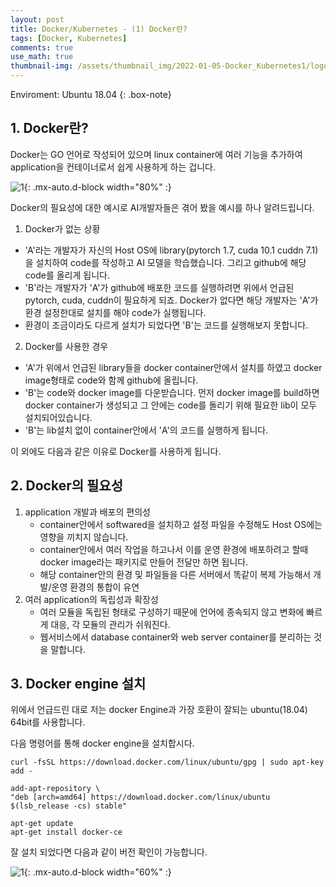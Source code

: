 ```yaml
---
layout: post
title: Docker/Kubernetes - (1) Docker란?
tags: [Docker, Kubernetes]
comments: true
use_math: true
thumbnail-img: /assets/thumbnail_img/2022-01-05-Docker_Kubernetes1/logo.png
---
```


Enviroment: Ubuntu 18.04 
{: .box-note}
## 1. Docker란?
Docker는 GO 언어로 작성되어 있으며 linux container에 여러 기능을 추가하여 application을 컨테이너로서 쉽게 사용하게 하는 겁니다.

![1](https://da2so.github.io/assets/post_img/2022-01-05-Docker_Kubernetes1/1.png){: .mx-auto.d-block width="80%" :}

Docker의 필요성에 대한 예시로 AI개발자들은 겪어 봤을 예시를 하나 알려드립니다.

1. Docker가 없는 상황
- 'A'라는 개발자가 자신의 Host OS에 library(pytorch 1.7, cuda 10.1 cuddn 7.1)을 설치하여 code를 작성하고 AI 모델을 학습했습니다. 그리고 github에 해당 code를 올리게 됩니다. 
- 'B'라는 개발자가 'A'가 github에 배포한 코드를 실행하려면 위에서 언급된 pytorch, cuda, cuddn이 필요하게 되죠. Docker가 없다면 해당 개발자는 'A'가 환경 설정한대로 설치를 해야 code가 실행됩니다.
- 환경이 조금이라도 다르게 설치가 되었다면 'B'는 코드를 실행해보지 못합니다.

2. Docker를 사용한 경우 
- 'A'가 위에서 언급된 library들을 docker container안에서 설치를 하였고 docker image형태로 code와 함께 github에 올립니다.
- 'B'는 code와 docker image를 다운받습니다. 먼저 docker image를 build하면 docker container가 생성되고 그 안에는 code를 돌리기 위해 필요한 lib이 모두 설치되어있습니다.
- 'B'는 lib설치 없이 container안에서 'A'의 코드를 실행하게 됩니다.

이 외에도 다음과 같은 이유로 Docker를 사용하게 됩니다.

## 2. Docker의 필요성

1. application 개발과 배포의 편의성 
	- container안에서 softwared을 설치하고 설정 파일을 수정해도 Host OS에는 영향을 끼치지 않습니다.
	- container안에서 여러 작업을 하고나서 이를 운영 환경에 배포하려고 할때 docker image라는 패키지로 만들어 전달만 하면 됩니다.
	- 해당 container안의 환경 및 파일들을 다른 서버에서 똑같이 복제 가능해서 개발/운영 환경의 통합이 유연
2. 여러 application의 독립성과 확장성
	- 여러 모듈을 독립된 형태로 구성하기 때문에 언어에 종속되지 않고 변화에 빠르게 대응, 각 모듈의 관리가 쉬워진다.
	- 웹서비스에서 database container와 web server container를 분리하는 것을 말합니다.

## 3. Docker engine 설치

위에서 언급드린 대로 저는 docker Engine과 가장 호환이 잘되는 ubuntu(18.04) 64bit를 사용합니다.

다음 명령어를 통해 docker engine을 설치합시다.

```
curl -fsSL https://download.docker.com/linux/ubuntu/gpg | sudo apt-key add -

add-apt-repository \
"deb [arch=amd64] https://download.docker.com/linux/ubuntu $(lsb_release -cs) stable"

apt-get update
apt-get install docker-ce
```

잘 설치 되었다면 다음과 같이 버전 확인이 가능합니다.

![1](https://da2so.github.io/assets/post_img/2022-01-05-Docker_Kubernetes1/2.png){: .mx-auto.d-block width="60%" :}

